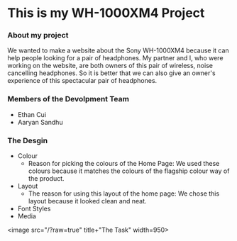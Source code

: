 # This is my WH-1000XM4 Project

### About my project
   We wanted to make a website about the Sony WH-1000XM4 because it can help people looking for a pair of headphones. My partner and I, who were working on the website, are both owners of this pair of wireless, noise cancelling headphones. So it is better that we can also give an owner's experience of this spectacular pair of headphones.

### Members of the Devolpment Team
- Ethan Cui
- Aaryan Sandhu

### The Desgin
* Colour
  * Reason for picking the colours of the Home Page:
    We used these colours because it matches the colours of the flagship colour way of the product.
* Layout
  * The reason for using this layout of the home page: We chose this layout because it looked clean and neat. 
* Font Styles
* Media

<a herf="task"><image src="/?raw=true" title+"The Task" width=950>
